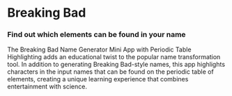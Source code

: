 <h1>Breaking Bad</h1>
<h3>Find out which elements can be found in your name</h3>
<p>The Breaking Bad Name Generator Mini App with Periodic Table Highlighting adds an educational twist to the popular name transformation tool. In addition to generating Breaking Bad-style names, this app highlights characters in the input names that can be found on the periodic table of elements, creating a unique learning experience that combines entertainment with science.</p>
